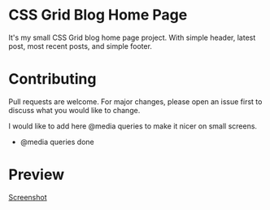 # CSS Grid Blog Home Page

It's my small CSS Grid blog home page project. With simple header, latest post, most recent posts, and simple footer. 

# Contributing

Pull requests are welcome. For major changes, please open an issue first to discuss what you would like to change.

I would like to add here @media queries to make it nicer on small screens. 
 + @media queries done 
# Preview
[Screenshot](https://imgur.com/R6bGafi)

